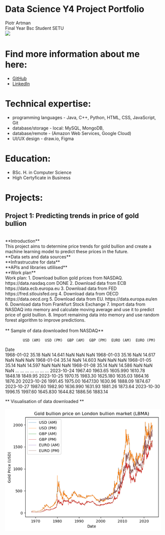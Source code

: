 # Data Science Y4 Project Portfolio 

Piotr Artman <br>
Final Year Bsc Student SETU <br>
<img src='portrait.jpg' width='400'>

# Find more information about me here:
* [GitHub](https://github.com/peterartman)
* [LinkedIn](https://www.linkedin.com/in/piotr-artman-22105815/)

# Technical expertise:

* programming languages - Java, C++, Python, HTML, CSS, JavaScript, Git
* database/storage - local: MySQL, MongoDB,
* database/remote - (Amazon Web Services, Google Cloud)
* UI/UX design - draw.io, Figma

# Education:

* BSc. H. in Computer Science
* High Certyficate in Business

# Projects:

## Project 1: Predicting trends in price of gold bullion <br>
<br>
**Introduction**
<br>
This project aims to determine price trends for gold bullion and create a machine learning model to predict these prices in the future.
<br>
**Data sets and data sources**
<br>
**Infrastrucutre for data**
<br>
**APIs and libraries utlilised**
<br>
**Work plan**
<br>
Work plan:    1. Download bullion gold prices from NASDAQ.    https://data.nasdaq.com          DONE
              2. Download data from ECB                       https://data.ecb.europa.eu
              3. Download data from FED                       https://fred.stlouisfed.org
              4. Download data from OECD                      https://data.oecd.org
              5. Download data from EU.                       https://data.europa.eu/en
              6. Download data from Frankfurt Stock Exchange                  
              7. Import data from NASDAQ into memory 
                 and calculate moving average and use it to predict price of gold bullion.
              8. Import remaining data into memory
                 and use random forest algorithm to improve predictions. 
                 <br>
                 <br>
<!-- <br>
**Algorithms / ML models utilised**
<br>
**Other tools utilised**
<br>
**Visualisation of the project**
<br>
Verification of the project - this section contains how the accuracy of the model(s) was checked.
<br>
Outcome/result/challenges - what were the results or outcomes of the project, what challenges were faced during the project, and how were they overcome.
<br> -->
** Sample of data downloaded from NASDAQ** 

            USD (AM)  USD (PM)  GBP (AM)  GBP (PM)  EURO (AM)  EURO (PM)
Date                                                                    
1968-01-02     35.18       NaN    14.641       NaN        NaN        NaN
1968-01-03     35.16       NaN    14.617       NaN        NaN        NaN
1968-01-04     35.14       NaN    14.603       NaN        NaN        NaN
1968-01-05     35.14       NaN    14.597       NaN        NaN        NaN
1968-01-08     35.14       NaN    14.586       NaN        NaN        NaN
...              ...       ...       ...       ...        ...        ...
2023-10-24   1967.40   1963.65  1605.990   1610.78    1848.18    1849.95
2023-10-25   1970.15   1983.30  1625.180   1635.03    1864.16    1876.20
2023-10-26   1991.45   1975.00  1647.130   1630.96    1888.09    1874.67
2023-10-27   1987.60   1982.90  1636.990   1631.93    1881.26    1873.64
2023-10-30   1996.15   1997.60  1645.830   1644.82    1886.56    1883.14

** Visualisation of data downloaded **
<br>
<br>
<img src='/pictures/LBMA.png' width='580'>